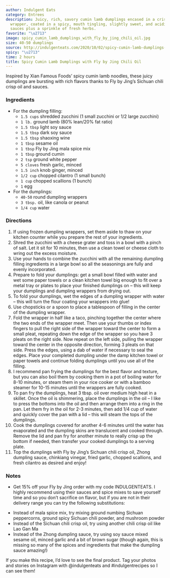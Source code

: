 ```yaml
---
author: Indulgent Eats
category: Entrees
description: Juicy, rich, savory cumin lamb dumplings encased in a crispy and chewy
  wrapper, coated in a spicy, mouth tingling, slightly sweet, and acidic blend of
  sauces plus a sprinkle of fresh herbs.
favorite: "\u2713"
image: spicy_cumin_lamb_dumplings_with_fly_by_jing_chili_oil.jpg
size: 40-50 dumplings
source: http://indulgenteats.com/2020/10/02/spicy-cumin-lamb-dumplings-with-fly-by-jing-chili-oil-discount-code-inside/
spicy: "\u2713"
time: 2 hours
title: Spicy Cumin Lamb Dumplings with Fly by Jing Chili Oil
---
```

Inspired by Xian Famous Foods’ spicy cumin lamb noodles, these juicy dumplings are bursting with rich flavors thanks to Fly by Jing’s Sichuan chili crisp oil and sauces.

### Ingredients

* For the dumpling filling:
  * `1.5 cups` shredded zucchini (1 small zucchini or 1/2 large zucchini)
  * `1 lb.` ground lamb (80% lean/20% fat ratio)
  * `1.5 tbsp` light soy sauce
  * `1.5 tbsp` dark soy sauce
  * `1.5 tbsp` shaoxing wine
  * `1 tbsp` sesame oil
  * `1 tbsp` Fly by Jing mala spice mix
  * `1 tbsp` ground cumin
  * `2 tsp` ground white pepper
  * `5 cloves` fresh garlic, minced
  * `1.5 inch` knob ginger, minced
  * `1/2 cup` chopped cilantro (1 small bunch)
  * `1 cup` chopped scallions (1 bunch)
  * `1` egg
* For the dumplings:
  * `40-50` round dumpling wrappers
  * `3 tbsp.` oil, like canola or peanut
  * `1/4 cup` water

### Directions

1. If using frozen dumpling wrappers, set them aside to thaw on your kitchen counter while you prepare the rest of your ingredients.
2. Shred the zucchini with a cheese grater and toss in a bowl with a pinch of salt. Let it sit for 10 minutes, then use a clean towel or cheese cloth to wring out the excess moisture.
3. Use your hands to combine the zucchini with all the remaining dumpling filling ingredients in a large bowl so all the seasonings are fully and evenly incorporated.
4. Prepare to fold your dumplings: get a small bowl filled with water and wet some paper towels or a clean kitchen towel big enough to fit over a metal tray or plates to place your finished dumplings on – this will keep your dumplings and dumpling wrappers from drying out.
5. To fold your dumplings, wet the edges of a dumpling wrapper with water – this will turn the flour coating your wrappers into glue!
6. Use chopsticks or a spoon to place a tablespoon of filling in the center of the dumpling wrapper.
7. Fold the wrapper in half like a taco, pinching together the center where the two ends of the wrapper meet. Then use your thumbs or index fingers to pull the right side of the wrapper toward the center to form a small pleat, repeating down the edge of the wrapper so you have 3 pleats on the right side. Now repeat on the left side, pulling the wrapper toward the center in the opposite direction, forming 3 pleats on that side. Press the edges, using a dab of water if necessary to seal the edges. Place your completed dumpling under the damp kitchen towel or paper towels and continue folding dumplings until you use all of the filling.
8. I recommend pan frying the dumplings for the best flavor and texture, but you can also boil them by cooking them in a pot of boiling water for 8-10 minutes, or steam them in your rice cooker or with a bamboo steamer for 10-15 minutes until the wrappers are fully cooked.
9. To pan fry the dumplings, heat 3 tbsp. oil over medium high heat in a skillet. Once the oil is shimmering, place the dumplings in the oil – I like to press the bottoms into the oil and then arrange them into a ring in the pan. Let them fry in the oil for 2-3 minutes, then add 1/4 cup of water and quickly cover the pan with a lid – this will steam the tops of the dumplings.
10. Cook the dumplings covered for another 4-6 minutes until the water has evaporated and the dumpling skins are translucent and cooked through. Remove the lid and pan fry for another minute to really crisp up the bottom if needed, then transfer your cooked dumplings to a serving plate.
11. Top the dumplings with Fly by Jing’s Sichuan chili crisp oil, Zhong dumpling sauce, chinkiang vinegar, fried garlic, chopped scallions, and fresh cilantro as desired and enjoy!

### Notes

- Get 15% off your Fly by Jing order with my code INDULGENTEATS. I highly recommend using their sauces and spice mixes to save yourself time and so you don’t sacrifice on flavor, but if you are not in their delivery range you can try the following substitutions:

* Instead of mala spice mix, try mixing ground numbing Sichuan peppercorns, ground spicy Sichuan chili powder, and mushroom powder
* Instead of the Sichuan chili crisp oil, try using another chili crisp oil like Lao Gan Ma
* Instead of the Zhong dumpling sauce, try using soy sauce mixed sesame oil, minced garlic and a bit of brown sugar (though again, this is missing so many of the spices and ingredients that make the dumpling sauce amazing!)

If you make this recipe, I’d love to see the final product. Tag your photos and stories on Instagram with @indulgenteats and #indulgentrecipes so I can see them!